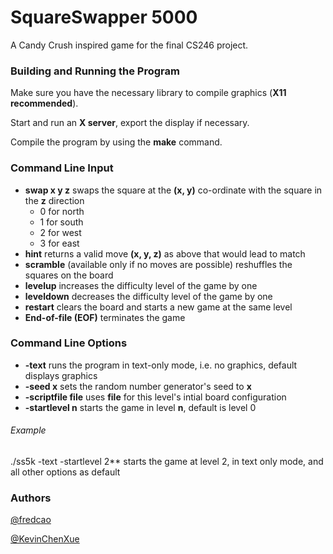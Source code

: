# SquareSwapper 5000

A Candy Crush inspired game for the final CS246 project.

### Building and Running the Program

Make sure you have the necessary library to compile graphics (**X11 recommended**).

Start and run an **X server**, export the display if necessary.

Compile the program by using the **make** command.

### Command Line Input

* **swap x y z** swaps the square at the **(x, y)** co-ordinate with the square in the **z** direction
	* 0 for north
	* 1 for south
	* 2 for west
	* 3 for east
* **hint** returns a valid move **(x, y, z)** as above that would lead to match
* **scramble** (available only if no moves are possible) reshuffles the squares on the board
* **levelup** increases the difficulty level of the game by one
* **leveldown** decreases the difficulty level of the game by one
* **restart** clears the board and starts a new game at the same level
* **End-of-file (EOF)** terminates the game

### Command Line Options

* **-text** runs the program in text-only mode, i.e. no graphics, default displays graphics
* **-seed x** sets the random number generator's seed to **x**
* **-scriptfile file** uses **file** for this level's intial board configuration
* **-startlevel n** starts the game in level **n**, default is level 0

###### Example
./ss5k -text -startlevel 2** starts the game at level 2, in text only mode, and all other options as default

### Authors

<a href='https://github.com/fredcao'>@fredcao</a>
<p>
<a href='https://github.com/kevinchenxue'>@KevinChenXue</a>

